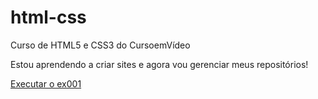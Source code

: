 # html-css
 Curso de HTML5 e CSS3 do CursoemVídeo

Estou aprendendo a criar sites e agora vou gerenciar meus repositórios!

<a href="https://mateus560.github.io/html-css/exercicios/ex001/index" target="_blank">Executar o ex001</a>